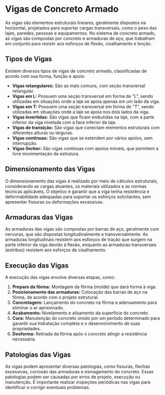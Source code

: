 # Vigas de Concreto Armado

As vigas são elementos estruturais lineares, geralmente dispostos na horizontal, projetados para suportar cargas transversais, como o peso das lajes, paredes, pessoas e equipamentos. No sistema de concreto armado, as vigas são compostas por concreto e armaduras de aço, que trabalham em conjunto para resistir aos esforços de flexão, cisalhamento e torção.

## Tipos de Vigas

Existem diversos tipos de vigas de concreto armado, classificadas de acordo com sua forma, função e apoio:

* **Vigas retangulares:** São as mais comuns, com seção transversal retangular.
* **Vigas em L:** Possuem uma seção transversal em forma de "L", sendo utilizadas em situações onde a laje se apoia apenas em um lado da viga.
* **Vigas em T:** Possuem uma seção transversal em forma de "T", sendo utilizadas em situações onde a laje se apoia nos dois lados da viga.
* **Vigas invertidas:** São vigas que ficam embutidas na laje, com a parte inferior da viga nivelada com a face inferior da laje.
* **Vigas de transição:** São vigas que conectam elementos estruturais com diferentes alturas ou larguras.
* **Vigas contínuas:** São vigas que se estendem por vários apoios, sem interrupção.
* **Vigas Gerber:** São vigas contínuas com apoios móveis, que permitem a livre movimentação da estrutura.

## Dimensionamento das Vigas

O dimensionamento das vigas é realizado por meio de cálculos estruturais, considerando as cargas atuantes, os materiais utilizados e as normas técnicas aplicáveis. O objetivo é garantir que a viga tenha resistência e deformabilidade adequadas para suportar os esforços solicitantes, sem apresentar fissuras ou deformações excessivas.

## Armaduras das Vigas

As armaduras das vigas são compostas por barras de aço, geralmente com nervuras, que são dispostas longitudinalmente e transversalmente. As armaduras longitudinais resistem aos esforços de tração que surgem na parte inferior da viga devido à flexão, enquanto as armaduras transversais (estribos) resistem aos esforços de cisalhamento.

## Execução das Vigas

A execução das vigas envolve diversas etapas, como:

1. **Preparo da fôrma:** Montagem da fôrma (molde) que dará forma à viga.
2. **Posicionamento das armaduras:** Colocação das barras de aço na fôrma, de acordo com o projeto estrutural.
3. **Concretagem:** Lançamento do concreto na fôrma e adensamento para eliminar o ar aprisionado.
4. **Acabamento:** Nivelamento e alisamento da superfície do concreto.
5. **Cura:** Manutenção do concreto úmido por um período determinado para garantir sua hidratação completa e o desenvolvimento de suas propriedades.
6. **Desforma:** Retirada da fôrma após o concreto atingir a resistência necessária.

## Patologias das Vigas

As vigas podem apresentar diversas patologias, como fissuras, flechas excessivas, corrosão das armaduras e esmagamento do concreto. Essas patologias podem ser causadas por erros de projeto, execução ou manutenção. É importante realizar inspeções periódicas nas vigas para identificar e corrigir eventuais problemas.
